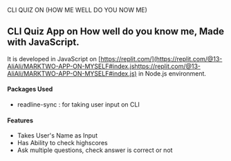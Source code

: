 
CLI QUIZ ON (HOW ME WELL DO YOU NOW ME)
## CLI Quiz App on How well do you know me, Made with JavaScript.

It is developed in JavaScript on [https://replit.com/](https://replit.com/@13-AliAli/MARKTWO-APP-ON-MYSELF#index.jshttps://replit.com/@13-AliAli/MARKTWO-APP-ON-MYSELF#index.js) in Node.js environment.

#### Packages Used

- readline-sync : for taking user input on CLI

#### Features

- Takes User's Name as Input
- Has Ability to check highscores
- Ask multiple questions, check answer is correct or not
